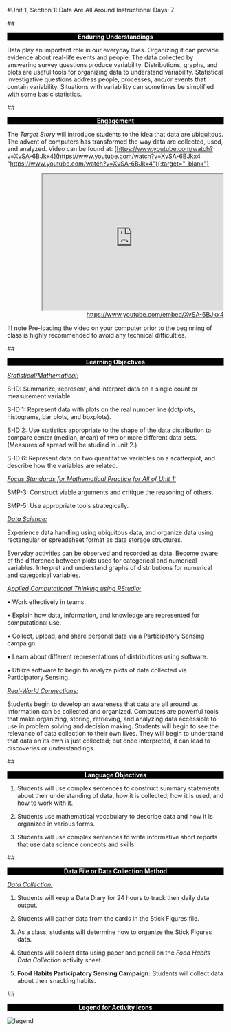 #Unit 1, Section 1: Data Are All Around
Instructional Days: 7

##<p style="background: black; color: white; text-align: center;">**Enduring Understandings**</p>
Data play an important role in our everyday lives. Organizing it can provide evidence about real-life
events and people. The data collected by answering survey questions produce variability. Distributions,
graphs, and plots are useful tools for organizing data to understand variability. Statistical investigative questions
address people, processes, and/or events that contain variability. Situations with variability can
sometimes be simplified with some basic statistics.

##<p style="background: black; color: white; text-align: center;">**Engagement**</p>
The *Target Story* will introduce students to the idea that data are ubiquitous. The advent of computers
has transformed the way data are collected, used, and analyzed. Video can be found at:
[https://www.youtube.com/watch?v=XvSA-6BJkx4](https://www.youtube.com/watch?v=XvSA-6BJkx4 "https://www.youtube.com/watch?v=XvSA-6BJkx4"){:target="_blank"}

  <div align="right"><iframe width="420" height="315"
  src="https://www.youtube.com/embed/XvSA-6BJkx4" allowfullscreen>
  </iframe><br><a href="https://www.youtube.com/embed/XvSA-6BJkx4">https://www.youtube.com/embed/XvSA-6BJkx4</a></div>

!!! note 
    Pre-loading the video on your computer prior to the beginning of class is highly recommended to
    avoid any technical difficulties.

##<p style="background: black; color: white; text-align: center;">**Learning Objectives**</p>
*<u>Statistical/Mathematical:</u>* 

S-ID: Summarize, represent, and interpret data on a single count or measurement variable.

S-ID 1: Represent data with plots on the real number line (dotplots, histograms, bar plots, and boxplots).

S-ID 2: Use statistics appropriate to the shape of the data distribution to compare center (median, mean)
of two or more different data sets. (Measures of spread will be studied in unit 2.)

S-ID 6: Represent data on two quantitative variables on a scatterplot, and describe how the variables are
related.

*<u>Focus Standards for Mathematical Practice for All of Unit 1:</u>*

SMP-3: Construct viable arguments and critique the reasoning of others.

SMP-5: Use appropriate tools strategically.

*<u>Data Science:</u>*

Experience data handling using ubiquitous data, and organize data using rectangular or spreadsheet
format as data storage structures.

Everyday activities can be observed and recorded as data. Become aware of the difference between
plots used for categorical and numerical variables. Interpret and understand graphs of distributions for
numerical and categorical variables.

*<u>Applied Computational Thinking using RStudio:</u>*

• Work effectively in teams.

• Explain how data, information, and knowledge are represented for computational use.

• Collect, upload, and share personal data via a Participatory Sensing campaign.

• Learn about different representations of distributions using software.

• Utilize software to begin to analyze plots of data collected via Participatory Sensing.

*<u>Real-World Connections:</u>*

Students begin to develop an awareness that data are all around us. Information can be collected and
organized. Computers are powerful tools that make organizing, storing, retrieving, and analyzing data
accessible to use in problem solving and decision making. Students will begin to see the relevance of
data collection to their own lives. They will begin to understand that data on its own is just collected; but
once interpreted, it can lead to discoveries or understandings.

##<p style="background: black; color: white; text-align: center;">**Language Objectives**</p>

1. Students will use complex sentences to construct summary statements about their understanding
of data, how it is collected, how it is used, and how to work with it.

2. Students use mathematical vocabulary to describe data and how it is organized in various forms.

3. Students will use complex sentences to write informative short reports that use data science
concepts and skills.

##<p style="background: black; color: white; text-align: center;">**Data File or Data Collection Method**</p>

*<u>Data Collection:</u>*

  1. Students will keep a Data Diary for 24 hours to track their daily data output.

  2. Students will gather data from the cards in the Stick Figures file.

  3. As a class, students will determine how to organize the Stick Figures data.

  4. Students will collect data using paper and pencil on the *Food Habits Data Collection* activity sheet.

  5. **Food Habits Participatory Sensing Campaign:** Students will collect data about their snacking
  habits.

##<p style="background: black; color: white; text-align: center;">**Legend for Activity Icons**</p>
![legend](../img/legend.png)
